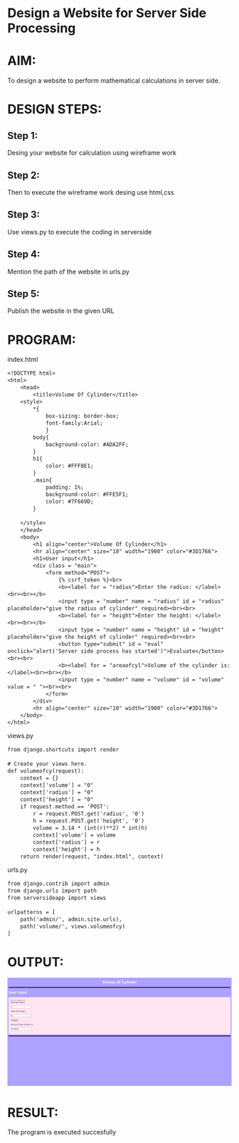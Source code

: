 # Design a Website for Server Side Processing

# AIM:

To design a website to perform mathematical calculations in server side.

# DESIGN STEPS:

## Step 1:
Desing your website for calculation using wireframe work




## Step 2:
Then to execute the wireframe work desing use html,css




## Step 3:
Use views.py to execute the coding in serverside



## Step 4:
Mention the path of the website in urls.py




## Step 5:
Publish the website in the given URL




# PROGRAM:
index.html
```
<!DOCTYPE html>
<html>
    <head>
        <title>Volume Of Cylinder</title>
    <style>
        *{
            box-sizing: border-box;
            font-family:Arial;
            }
        body{
            background-color: #ADA2FF;
        }
        h1{
            color: #FFF8E1;
        }
        .main{
            padding: 1%;
            background-color: #FFE5F1;
            color: #7F669D;
        }

    </style>
    </head>
    <body>
        <h1 align="center">Volume Of Cylinder</h1>
        <hr align="center" size="10" width="1900" color="#3D1766"> 
        <h1>User input</h1>
        <div class = "main">
            <form method="POST">
                {% csrf_token %}<br>
                <b><label for = "radius">Enter the radius: </label><br><br></b>
                <input type = "number" name = "radius" id = "radius" placeholder="give the radius of cylinder" required><br><br>
                <b><label for = "height">Enter the height: </label><br><br></b>
                <input type = "number" name = "height" id = "height" placeholder="give the height of cylinder" required><br><br>
                <button type="submit" id = "eval" onclick="alert('Server side process has started')">Evaluate</button><br><br>
                <b><label for = "areaofcyl">Volume of the cylinder is: </label><br><br></b>
                <input type = "number" name = "volume" id = "volume" value = " "><br><br>
            </form>
        </div>
        <hr align="center" size="10" width="1900" color="#3D1766">  
    </body>
</html>
```
views.py
```
from django.shortcuts import render

# Create your views here.
def volumeofcy(request):
    context = {}
    context['volume'] = "0"
    context['radius'] = "0"
    context['height'] = "0"
    if request.method == 'POST':
        r = request.POST.get('radius', '0')
        h = request.POST.get('height', '0')
        volume = 3.14 * (int(r)**2) * int(h)
        context['volume'] = volume
        context['radius'] = r
        context['height'] = h
    return render(request, "index.html", context)
```
urls.py
```
from django.contrib import admin
from django.urls import path
from serversideapp import views

urlpatterns = [
    path('admin/', admin.site.urls),
    path('volume/', views.volumeofcy)
]
```
# OUTPUT:
![img](output1.png)

# RESULT:
The program is executed succesfully




